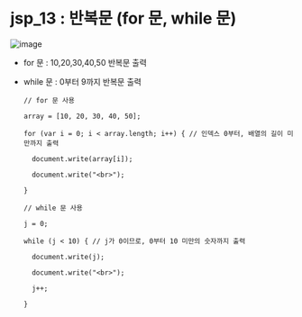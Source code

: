 # jsp_13 : 반복문 (for 문, while 문)

![image](https://user-images.githubusercontent.com/37132897/158113610-e9f911a9-8e42-4d75-a963-7b65c066c483.png)
- for 문 : 10,20,30,40,50 반복문 출력
- while 문 : 0부터 9까지 반복문 출력

      // for 문 사용
      
      array = [10, 20, 30, 40, 50];
      
      for (var i = 0; i < array.length; i++) { // 인덱스 0부터, 배열의 길이 미만까지 출력
      
        document.write(array[i]);
        
        document.write("<br>");
        
      }
      
      // while 문 사용
      
      j = 0;
      
      while (j < 10) { // j가 0이므로, 0부터 10 미만의 숫자까지 출력
     
        document.write(j);
        
        document.write("<br>");
        
        j++;
        
      }
